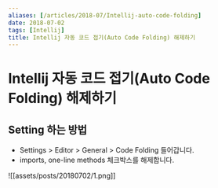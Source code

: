 ```yaml
---
aliases: [/articles/2018-07/Intellij-auto-code-folding]
date: 2018-07-02
tags: [Intellij]
title: Intellij 자동 코드 접기(Auto Code Folding) 해제하기
---
```

# Intellij 자동 코드 접기(Auto Code Folding) 해제하기
## Setting 하는 방법
- Settings > Editor > General > Code Folding 들어갑니다.
- imports, one-line methods 체크박스를 해제합니다.

![[assets/posts/20180702/1.png]]

